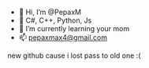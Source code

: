 - 👋 Hi, I’m @PepaxM
- 👀 C#, C++, Python, Js
- 🌱 I’m currently learning your mom
- 📫 pepaxmax4@gmail.com 
 
 new github cause i lost pass to old one :(
